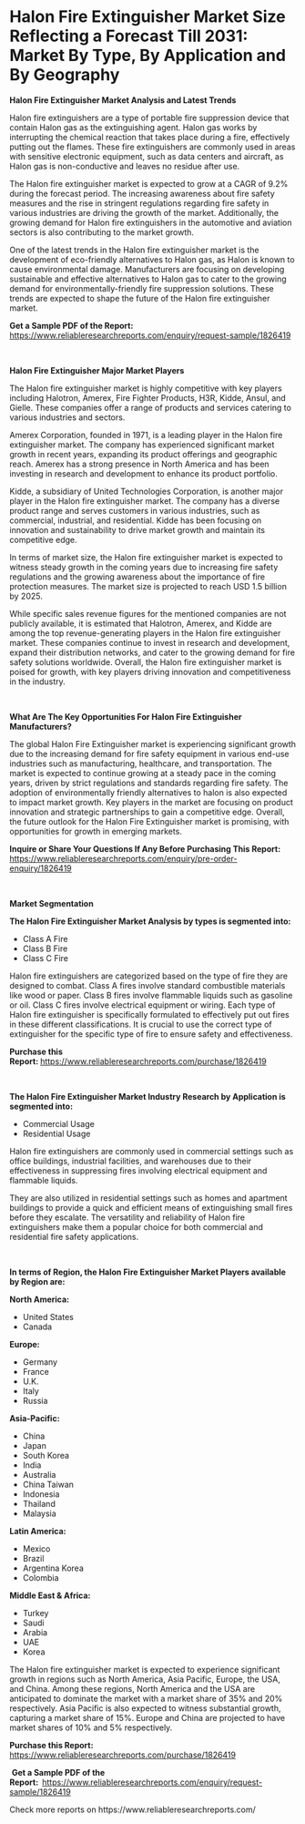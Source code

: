 <p><h1>Halon Fire Extinguisher Market Size Reflecting a Forecast Till 2031: Market By Type, By Application and By Geography</h1></p><p><strong>Halon Fire Extinguisher Market Analysis and Latest Trends</strong></p>
<p><p>Halon fire extinguishers are a type of portable fire suppression device that contain Halon gas as the extinguishing agent. Halon gas works by interrupting the chemical reaction that takes place during a fire, effectively putting out the flames. These fire extinguishers are commonly used in areas with sensitive electronic equipment, such as data centers and aircraft, as Halon gas is non-conductive and leaves no residue after use.</p><p>The Halon fire extinguisher market is expected to grow at a CAGR of 9.2% during the forecast period. The increasing awareness about fire safety measures and the rise in stringent regulations regarding fire safety in various industries are driving the growth of the market. Additionally, the growing demand for Halon fire extinguishers in the automotive and aviation sectors is also contributing to the market growth.</p><p>One of the latest trends in the Halon fire extinguisher market is the development of eco-friendly alternatives to Halon gas, as Halon is known to cause environmental damage. Manufacturers are focusing on developing sustainable and effective alternatives to Halon gas to cater to the growing demand for environmentally-friendly fire suppression solutions. These trends are expected to shape the future of the Halon fire extinguisher market.</p></p>
<p><strong>Get a Sample PDF of the Report:&nbsp;</strong> <a href="https://www.reliableresearchreports.com/enquiry/request-sample/1826419">https://www.reliableresearchreports.com/enquiry/request-sample/1826419</a></p>
<p>&nbsp;</p>
<p><strong>Halon Fire Extinguisher Major Market Players</strong></p>
<p><p>The Halon fire extinguisher market is highly competitive with key players including Halotron, Amerex, Fire Fighter Products, H3R, Kidde, Ansul, and Gielle. These companies offer a range of products and services catering to various industries and sectors.</p><p>Amerex Corporation, founded in 1971, is a leading player in the Halon fire extinguisher market. The company has experienced significant market growth in recent years, expanding its product offerings and geographic reach. Amerex has a strong presence in North America and has been investing in research and development to enhance its product portfolio.</p><p>Kidde, a subsidiary of United Technologies Corporation, is another major player in the Halon fire extinguisher market. The company has a diverse product range and serves customers in various industries, such as commercial, industrial, and residential. Kidde has been focusing on innovation and sustainability to drive market growth and maintain its competitive edge.</p><p>In terms of market size, the Halon fire extinguisher market is expected to witness steady growth in the coming years due to increasing fire safety regulations and the growing awareness about the importance of fire protection measures. The market size is projected to reach USD 1.5 billion by 2025.</p><p>While specific sales revenue figures for the mentioned companies are not publicly available, it is estimated that Halotron, Amerex, and Kidde are among the top revenue-generating players in the Halon fire extinguisher market. These companies continue to invest in research and development, expand their distribution networks, and cater to the growing demand for fire safety solutions worldwide. Overall, the Halon fire extinguisher market is poised for growth, with key players driving innovation and competitiveness in the industry.</p></p>
<p>&nbsp;</p>
<p><strong>What Are The Key Opportunities For Halon Fire Extinguisher Manufacturers?</strong></p>
<p><p>The global Halon Fire Extinguisher market is experiencing significant growth due to the increasing demand for fire safety equipment in various end-use industries such as manufacturing, healthcare, and transportation. The market is expected to continue growing at a steady pace in the coming years, driven by strict regulations and standards regarding fire safety. The adoption of environmentally friendly alternatives to halon is also expected to impact market growth. Key players in the market are focusing on product innovation and strategic partnerships to gain a competitive edge. Overall, the future outlook for the Halon Fire Extinguisher market is promising, with opportunities for growth in emerging markets.</p></p>
<p><strong>Inquire or Share Your Questions If Any Before Purchasing This Report:</strong> <a href="https://www.reliableresearchreports.com/enquiry/pre-order-enquiry/1826419">https://www.reliableresearchreports.com/enquiry/pre-order-enquiry/1826419</a></p>
<p>&nbsp;</p>
<p><strong>Market Segmentation</strong></p>
<p><strong>The Halon Fire Extinguisher Market Analysis by types is segmented into:</strong></p>
<p><ul><li>Class A Fire</li><li>Class B Fire</li><li>Class C Fire</li></ul></p>
<p><p>Halon fire extinguishers are categorized based on the type of fire they are designed to combat. Class A fires involve standard combustible materials like wood or paper. Class B fires involve flammable liquids such as gasoline or oil. Class C fires involve electrical equipment or wiring. Each type of Halon fire extinguisher is specifically formulated to effectively put out fires in these different classifications. It is crucial to use the correct type of extinguisher for the specific type of fire to ensure safety and effectiveness.</p></p>
<p><strong>Purchase this Report:&nbsp;</strong><a href="https://www.reliableresearchreports.com/purchase/1826419">https://www.reliableresearchreports.com/purchase/1826419</a></p>
<p>&nbsp;</p>
<p><strong>The Halon Fire Extinguisher Market Industry Research by Application is segmented into:</strong></p>
<p><ul><li>Commercial Usage</li><li>Residential Usage</li></ul></p>
<p><p>Halon fire extinguishers are commonly used in commercial settings such as office buildings, industrial facilities, and warehouses due to their effectiveness in suppressing fires involving electrical equipment and flammable liquids. </p><p>They are also utilized in residential settings such as homes and apartment buildings to provide a quick and efficient means of extinguishing small fires before they escalate. The versatility and reliability of Halon fire extinguishers make them a popular choice for both commercial and residential fire safety applications.</p></p>
<p>&nbsp;</p>
<p><strong>In terms of Region, the Halon Fire Extinguisher Market Players available by Region are:</strong></p>
<p>
    <p> <strong> North America: </strong>
        <ul>
            <li>United States</li>
            <li>Canada</li>
        </ul>
        </p> 
    <p> <strong> Europe: </strong>
        <ul>
            <li>Germany</li>
            <li>France</li>
            <li>U.K.</li>
            <li>Italy</li>
            <li>Russia</li>
        </ul>
        </p> 
    <p> <strong> Asia-Pacific: </strong>
        <ul>
            <li>China</li>
            <li>Japan</li>
            <li>South Korea</li>
            <li>India</li>
            <li>Australia</li>
            <li>China Taiwan</li>
            <li>Indonesia</li>
            <li>Thailand</li>
            <li>Malaysia</li>
        </ul>
        </p> 
    <p> <strong> Latin America: </strong>
        <ul>
            <li>Mexico</li>
            <li>Brazil</li>
            <li>Argentina Korea</li>
            <li>Colombia</li>
        </ul>
        </p> 
    <p> <strong> Middle East & Africa: </strong>
        <ul>
            <li>Turkey</li>
            <li>Saudi</li>
            <li>Arabia</li>
            <li>UAE</li>
            <li>Korea</li>
        </ul>
    </p>
    </p>
<p><p>The Halon fire extinguisher market is expected to experience significant growth in regions such as North America, Asia Pacific, Europe, the USA, and China. Among these regions, North America and the USA are anticipated to dominate the market with a market share of 35% and 20% respectively. Asia Pacific is also expected to witness substantial growth, capturing a market share of 15%. Europe and China are projected to have market shares of 10% and 5% respectively.</p></p>
<p><strong>Purchase this Report: </strong><a href="https://www.reliableresearchreports.com/purchase/1826419">https://www.reliableresearchreports.com/purchase/1826419</a></p>
<p>&nbsp;<strong>Get a Sample PDF of the Report:&nbsp;&nbsp;</strong><a href="https://www.reliableresearchreports.com/enquiry/request-sample/1826419">https://www.reliableresearchreports.com/enquiry/request-sample/1826419</a></p>
<p><strong></strong></p>
<p>Check more reports on https://www.reliableresearchreports.com/</p>